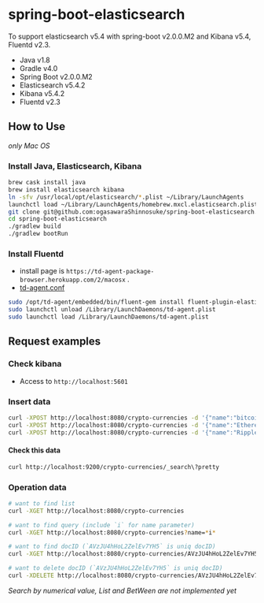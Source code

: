 # spring-boot-elasticsearch
To support elasticsearch v5.4 with spring-boot v2.0.0.M2 and Kibana v5.4, Fluentd v2.3.
* Java v1.8
* Gradle v4.0
* Spring Boot v2.0.0.M2
* Elasticsearch v5.4.2
* Kibana v5.4.2
* Fluentd v2.3

## How to Use
*only Mac OS*

### Install Java, Elasticsearch, Kibana

``` sh
brew cask install java
brew install elasticsearch kibana
ln -sfv /usr/local/opt/elasticsearch/*.plist ~/Library/LaunchAgents
launchctl load ~/Library/LaunchAgents/homebrew.mxcl.elasticsearch.plist
git clone git@github.com:ogasawaraShinnosuke/spring-boot-elasticsearch.git
cd spring-boot-elasticsearch
./gradlew build
./gradlew bootRun
```

### Install Fluentd
- install page is `https://td-agent-package-browser.herokuapp.com/2/macosx` .
- [td-agent.conf](settings/etc/td-agent/td-agent.conf)

``` sh
sudo /opt/td-agent/embedded/bin/fluent-gem install fluent-plugin-elasticsearch
sudo launchctl unload /Library/LaunchDaemons/td-agent.plist
sudo launchctl load /Library/LaunchDaemons/td-agent.plist
```

## Request examples

### Check kibana 

- Access to `http://localhost:5601`

### Insert data

``` sh
curl -XPOST http://localhost:8080/crypto-currencies -d '{"name":"bitcoin","marketCapitalization":46219389522.4,"keywords": ["bitcoin","BTC"]}'
curl -XPOST http://localhost:8080/crypto-currencies -d '{"name":"Ethereum","marketCapitalization":31278008829.5,"keywords": ["Ethereum","ETH"]}'
curl -XPOST http://localhost:8080/crypto-currencies -d '{"name":"Ripple","marketCapitalization":12034938611.6,"keywords":["Ripple","XRP"]}'
```
#### Check this data

``` sh
curl http://localhost:9200/crypto-currencies/_search\?pretty
```

### Operation data

``` sh
# want to find list
curl -XGET http://localhost:8080/crypto-currencies

# want to find query (include `i` for name parameter)
curl -XGET http://localhost:8080/crypto-currencies?name=*i*

# want to find docID (`AVzJU4hHoL2ZelEv7YH5` is uniq docID)
curl -XGET http://localhost:8080/crypto-currencies/AVzJU4hHoL2ZelEv7YH5

# want to delete docID (`AVzJU4hHoL2ZelEv7YH5` is uniq docID)
curl -XDELETE http://localhost:8080/crypto-currencies/AVzJU4hHoL2ZelEv7YH5
```

*Search by numerical value, List and BetWeen are not implemented yet*
